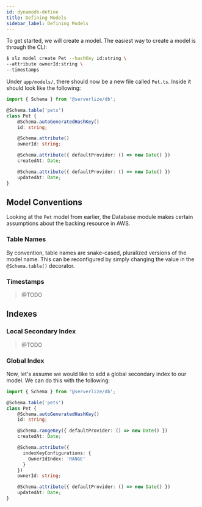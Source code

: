 ```yaml
---
id: dynamodb-define
title: Defining Models
sidebar_label: Defining Models
---
```


To get started, we will create a model. The easiest way to create a model is
through the CLI:

```bash
$ slz model create Pet --hashKey id:string \
--attribute ownerId:string \
--timestamps
```

Under `app/models/`, there should now be a new file called `Pet.ts`. Inside it
should look like the following:

```typescript
import { Schema } from '@serverlize/db';

@Schema.table('pets')
class Pet {
    @Schema.autoGeneratedHashKey()
    id: string;

    @Schema.attribute()
    ownerId: string;

    @Schema.attribute({ defaultProvider: () => new Date() })
    createdAt: Date;

    @Schema.attribute({ defaultProvider: () => new Date() })
    updatedAt: Date;
}
```

## Model Conventions

Looking at the `Pet` model from earlier, the Database module makes certain
assumptions about the backing resource in AWS.

### Table Names

By convention, table names are snake-cased, pluralized versions of the model
name. This can be reconfigured by simply changing the value in the
`@Schema.table()` decorator.

### Timestamps

> @TODO

## Indexes

### Local Secondary Index

> @TODO

### Global Index

Now, let's assume we would like to add a global secondary index to our model.
We can do this with the following:

```typescript
import { Schema } from '@serverlize/db';

@Schema.table('pets')
class Pet {
    @Schema.autoGeneratedHashKey()
    id: string;

    @Schema.rangeKey({ defaultProvider: () => new Date() })
    createdAt: Date;

    @Schema.attribute({
      indexKeyConfigurations: {
        OwnerIdIndex: 'RANGE'
      }
    })
    ownerId: string;

    @Schema.attribute({ defaultProvider: () => new Date() })
    updatedAt: Date;
}
```
